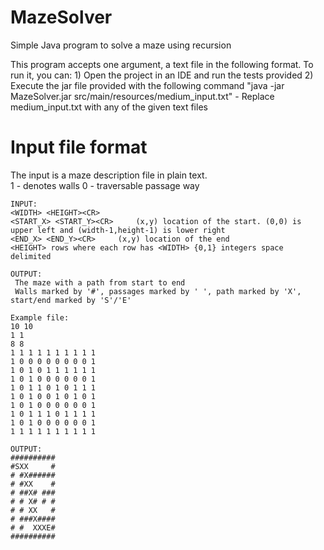 # MazeSolver
Simple Java program to solve a maze using recursion

This program accepts one argument, a text file in the following format. 
To run it, you can:
	1) Open the project in an IDE and run the tests provided
	2) Execute the jar file provided with the following command "java -jar MazeSolver.jar src/main/resources/medium_input.txt"
		- Replace medium_input.txt with any of the given text files

Input file format
================

The input is a maze description file in plain text.  
 1 - denotes walls
 0 - traversable passage way
 
```
INPUT:
<WIDTH> <HEIGHT><CR>
<START_X> <START_Y><CR>		(x,y) location of the start. (0,0) is upper left and (width-1,height-1) is lower right
<END_X> <END_Y><CR>		(x,y) location of the end
<HEIGHT> rows where each row has <WIDTH> {0,1} integers space delimited
```
```
OUTPUT:
 The maze with a path from start to end
 Walls marked by '#', passages marked by ' ', path marked by 'X', start/end marked by 'S'/'E'
 ```
 
```
Example file:  
10 10
1 1
8 8
1 1 1 1 1 1 1 1 1 1
1 0 0 0 0 0 0 0 0 1
1 0 1 0 1 1 1 1 1 1
1 0 1 0 0 0 0 0 0 1
1 0 1 1 0 1 0 1 1 1
1 0 1 0 0 1 0 1 0 1
1 0 1 0 0 0 0 0 0 1
1 0 1 1 1 0 1 1 1 1
1 0 1 0 0 0 0 0 0 1
1 1 1 1 1 1 1 1 1 1
```

```
OUTPUT:
##########
#SXX     #
# #X######
# #XX    #
# ##X# ###
# # X# # #
# # XX   #
# ###X####
# #  XXXE#
##########
```


